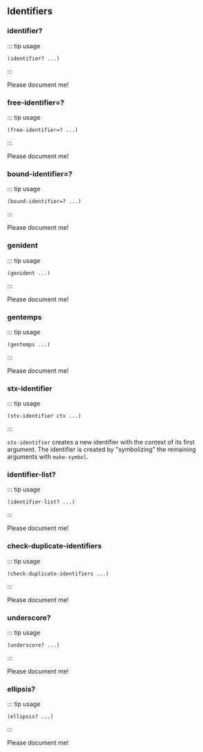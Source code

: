 
## Identifiers

### identifier?
::: tip usage
```
(identifier? ...)
```
:::

Please document me!

### free-identifier=?
::: tip usage
```
(free-identifier=? ...)
```
:::

Please document me!

### bound-identifier=?
::: tip usage
```
(bound-identifier=? ...)
```
:::

Please document me!

### genident
::: tip usage
```
(genident ...)
```
:::

Please document me!

### gentemps
::: tip usage
```
(gentemps ...)
```
:::

Please document me!

### stx-identifier
::: tip usage
```
(stx-identifier ctx ...)
```
:::

`stx-identifier` creates a new identifier with the context of its first argument. The
identifier is created by "symbolizing" the remaining arguments with `make-symbol`.


### identifier-list?
::: tip usage
```
(identifier-list? ...)
```
:::

Please document me!

### check-duplicate-identifiers
::: tip usage
```
(check-duplicate-identifiers ...)
```
:::

Please document me!

### underscore?
::: tip usage
```
(underscore? ...)
```
:::

Please document me!

### ellipsis?
::: tip usage
```
(ellipsis? ...)
```
:::

Please document me!

